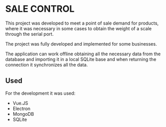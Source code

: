 # SALE CONTROL
This project was developed to meet a point of sale demand for products, where it was necessary in some cases to obtain the weight of a scale through the serial port.

The project was fully developed and implemented for some businesses.

The application can work offline obtaining all the necessary data from the database and importing it in a local SQLite base and when returning the connection it synchronizes all the data.

## Used
For the development it was used:
- Vue.JS
- Electron
- MongoDB
- SQLite

